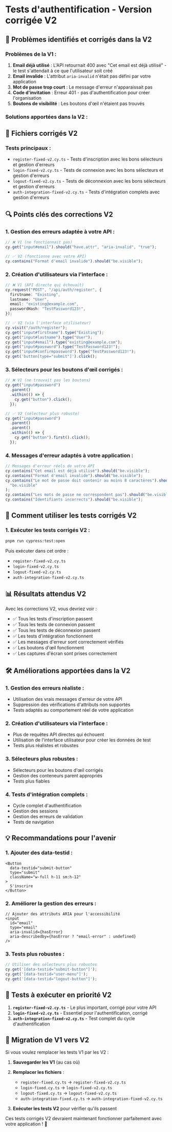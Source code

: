# Tests d'authentification - Version corrigée V2

## 🔧 **Problèmes identifiés et corrigés dans la V2**

### **Problèmes de la V1 :**

1. **Email déjà utilisé** : L'API retournait 400 avec "Cet email est déjà utilisé" - le test s'attendait à ce que l'utilisateur soit créé
2. **Email invalide** : L'attribut `aria-invalid` n'était pas défini par votre application
3. **Mot de passe trop court** : Le message d'erreur n'apparaissait pas
4. **Code d'invitation** : Erreur 401 - pas d'authentification pour créer l'organisation
5. **Boutons de visibilité** : Les boutons d'œil n'étaient pas trouvés

### **Solutions apportées dans la V2 :**

## 📁 **Fichiers corrigés V2**

### **Tests principaux :**

- `register-fixed-v2.cy.ts` - Tests d'inscription avec les bons sélecteurs et gestion d'erreurs
- `login-fixed-v2.cy.ts` - Tests de connexion avec les bons sélecteurs et gestion d'erreurs
- `logout-fixed-v2.cy.ts` - Tests de déconnexion avec les bons sélecteurs et gestion d'erreurs
- `auth-integration-fixed-v2.cy.ts` - Tests d'intégration complets avec gestion d'erreurs

## 🔍 **Points clés des corrections V2**

### **1. Gestion des erreurs adaptée à votre API :**

```typescript
// ❌ V1 (ne fonctionnait pas)
cy.get("input#email").should("have.attr", "aria-invalid", "true");

// ✅ V2 (fonctionne avec votre API)
cy.contains("Format d'email invalide").should("be.visible");
```

### **2. Création d'utilisateurs via l'interface :**

```typescript
// ❌ V1 (API directe qui échouait)
cy.request("POST", "/api/auth/register", {
  firstname: "Existing",
  lastname: "User",
  email: "existing@example.com",
  passwordHash: "TestPassword123!",
});

// ✅ V2 (via l'interface utilisateur)
cy.visit("/auth/register");
cy.get("input#firstname").type("Existing");
cy.get("input#lastname").type("User");
cy.get("input#email").type("existing@example.com");
cy.get("input#password").type("TestPassword123!");
cy.get("input#confirmpassword").type("TestPassword123!");
cy.get('button[type="submit"]').click();
```

### **3. Sélecteurs pour les boutons d'œil corrigés :**

```typescript
// ❌ V1 (ne trouvait pas les boutons)
cy.get("input#password")
  .parent()
  .within(() => {
    cy.get("button").click();
  });

// ✅ V2 (sélecteur plus robuste)
cy.get("input#password")
  .parent()
  .parent()
  .within(() => {
    cy.get("button").first().click();
  });
```

### **4. Messages d'erreur adaptés à votre application :**

```typescript
// Messages d'erreur réels de votre API
cy.contains("Cet email est déjà utilisé").should("be.visible");
cy.contains("Format d'email invalide").should("be.visible");
cy.contains("Le mot de passe doit contenir au moins 8 caractères").should(
  "be.visible"
);
cy.contains("Les mots de passe ne correspondent pas").should("be.visible");
cy.contains("Identifiants incorrects").should("be.visible");
```

## 🚀 **Comment utiliser les tests corrigés V2**

### **1. Exécuter les tests corrigés V2 :**

```bash
pnpm run cypress:test:open
```

Puis exécuter dans cet ordre :

- `register-fixed-v2.cy.ts`
- `login-fixed-v2.cy.ts`
- `logout-fixed-v2.cy.ts`
- `auth-integration-fixed-v2.cy.ts`

## 📊 **Résultats attendus V2**

Avec les corrections V2, vous devriez voir :

- ✅ Tous les tests d'inscription passent
- ✅ Tous les tests de connexion passent
- ✅ Tous les tests de déconnexion passent
- ✅ Les tests d'intégration fonctionnent
- ✅ Les messages d'erreur sont correctement vérifiés
- ✅ Les boutons d'œil fonctionnent
- ✅ Les captures d'écran sont prises correctement

## 🛠️ **Améliorations apportées dans la V2**

### **1. Gestion des erreurs réaliste :**

- Utilisation des vrais messages d'erreur de votre API
- Suppression des vérifications d'attributs non supportés
- Tests adaptés au comportement réel de votre application

### **2. Création d'utilisateurs via l'interface :**

- Plus de requêtes API directes qui échouent
- Utilisation de l'interface utilisateur pour créer les données de test
- Tests plus réalistes et robustes

### **3. Sélecteurs plus robustes :**

- Sélecteurs pour les boutons d'œil corrigés
- Gestion des conteneurs parent appropriés
- Tests plus fiables

### **4. Tests d'intégration complets :**

- Cycle complet d'authentification
- Gestion des sessions
- Gestion des erreurs de validation
- Tests de navigation

## 💡 **Recommandations pour l'avenir**

### **1. Ajouter des data-testid :**

```tsx
<Button
  data-testid="submit-button"
  type="submit"
  className="w-full h-11 sm:h-12"
>
  S'inscrire
</Button>
```

### **2. Améliorer la gestion des erreurs :**

```tsx
// Ajouter des attributs ARIA pour l'accessibilité
<input
  id="email"
  type="email"
  aria-invalid={hasError}
  aria-describedby={hasError ? "email-error" : undefined}
/>
```

### **3. Tests plus robustes :**

```typescript
// Utiliser des sélecteurs plus robustes
cy.get('[data-testid="submit-button"]');
cy.get('[data-testid="user-menu"]');
cy.get('[data-testid="logout-button"]');
```

## 🎯 **Tests à exécuter en priorité V2**

1. **`register-fixed-v2.cy.ts`** - Le plus important, corrigé pour votre API
2. **`login-fixed-v2.cy.ts`** - Essentiel pour l'authentification, corrigé
3. **`auth-integration-fixed-v2.cy.ts`** - Test complet du cycle d'authentification

## 🔄 **Migration de V1 vers V2**

Si vous voulez remplacer les tests V1 par les V2 :

1. **Sauvegarder les V1** (au cas où)
2. **Remplacer les fichiers** :

   - `register-fixed.cy.ts` → `register-fixed-v2.cy.ts`
   - `login-fixed.cy.ts` → `login-fixed-v2.cy.ts`
   - `logout-fixed.cy.ts` → `logout-fixed-v2.cy.ts`
   - `auth-integration-fixed.cy.ts` → `auth-integration-fixed-v2.cy.ts`

3. **Exécuter les tests V2** pour vérifier qu'ils passent

Ces tests corrigés V2 devraient maintenant fonctionner parfaitement avec votre application ! 🎉
